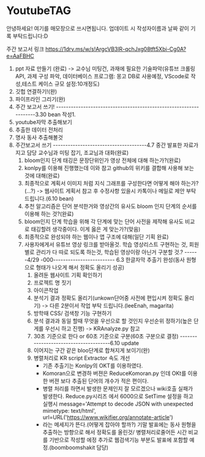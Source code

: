 # YoutubeTAG
안녕하세요! 여기를 매모장으로 쓰시면됩니다. 업데이트 시 작성자이름과 날짜 같이 기록 부탁드립니다:D

 주간 보고서 링크
https://1drv.ms/w/s!ArgcVB3lR-qchJxg08tft5Xbi-Cg0A?e=AaFBHC

1. ppt 자료 만들기 (완료) -> 교수님 미팅건, 과재에 필요한 기술파악(유튜브 크롤링API, 과제 구성 파악, 데이터베이스 프로그램: 몽고 DB로 사용예정, VScode로 작성,테스트 케이스 규모 설정:10개정도)
2. 깃헙 연결하기!(완)
3. 파이프라인 그리기(완)
4. 주간 보고서 쓰기!
------------------------------------------------------------------3.30 bean 작성1.
1. youtube자막 추출해보기
2. 추출한 데이터 전처리
3. 명사 동사 추출해볼것
4. 주간보고서 쓰기
   --------------------------------------4.7 
   중간 발표한 자료가지고 담당 교수님과 미팅 잡기, 조교님과 대화(완료)
   1. bloom인지 단계 태깅은 문장단위인가 영상 전체에 대해 하는가?(완료)
   2. konlpy를 이용해 진행했는데 이와 참고 github의 위키를 결합해 사용해 보는 것에 대해(완료)
   3. 최종적으로  계획서 이미지 처럼 지식 그래프를 구성한다면 어떻게 해야 하는가?(...?) -> 웹사이트 게획서 참고 후 수정사항 있을시 카톡이나 메일로 제안 부탁드립니다.(6.10 bean)
   4. 추천 알고리즘은 단어 분석한거와 영상간의 유사도 bloom 인지 단계의 순서를 이용해 하는 것?(완료)
   5. bloom인지 단계 학습을 위해 각 단계에 맞는 단어 사전을 제작해 유사도 비교로 태깅할려 생각중이다. 이게 옳은 게 맞는가?(맞음)
   6. 최종적으로 완성되야 하는 웹이나 앱 구조에 대해(일단 기획 완료)
   7. 사용자에게서 유튜브 영상 링크를 받아올것. 학습 영상리스트 구현하는 것, 회원별로 관리가 다 따로 되도록 하는것, 학습된 영상이랑 아닌거 구분할 것.? ------4/29
-000------------------------- 6.3 한글자막 추출기 완성(동사 원형으로 형태가 나오게 해서 정확도 올리기 성공)
      1. 올려둔 웹사이트 기획 확인하기
      2. 프로젝트 명 짓기
      3. 아이콘작업
      4. 분석기 결과 정확도 올리기(unkown단어중 사전에 편입시켜 정확도 올리기) -> 다른 2분이서 작업 부탁 드립니다.(leeEnah, magarita)
      5. 방학때 CSS/ 검색창 기능 구현하기
      6. 분석 결과과 동일 할때 무엇을 우선으로 할 것인지 우선순위 정하기(높은 단게를 우선시 하고 진행) -> KRAnalyze.py 참고
      7. 30초 기준으로 한다  or 60초 기준으로 구분(60초 구분으로 결정)
         --------------------------------------6.10 update
      9. 이어지는 구간 같은 bloo단계로 합쳐지게 보이기(완)
      10. 병렬처리로 KR script Extractor 속도 개선
          - 기존 추출기는 Konlpy의 OKT를 이용하였다.
          - Komoran으로 변경하 버젼은 ReduceKomoran.py 인데 OKt를 이용한 버젼 보다 추출된 단어의 개수가 적은 편이다.
          - 병렬 처리를 하면서 발생한 문제인지 잘 모르겠으나 wiki호출 실패가 발생한다. Reduce.py시리즈 에서 6000으로 SetTime 설정을 하고 실행시 message='Attempt to decode JSON with unexpected mimetype: text/html', url=URL('https://www.wikifier.org/annotate-article')
          - 라는 메세지가 뜬다.(어떻게 잡아야 할까?)
      기말 발표에는 동사 원형을 추출하는 방향으로 해서 정확도를 올린것/ 병렬처리로줄어든 시간 비교를 기반으로 작성할 에정
      추가로 웹검색기능 부분도 발표에 포함할 예정.(boomboomshakit 담당)

